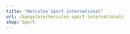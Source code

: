 ```yaml
---
title: "Hercules Sport international"
url: /bangalore/hercules-sport-international/
shop: Sport
---
```

